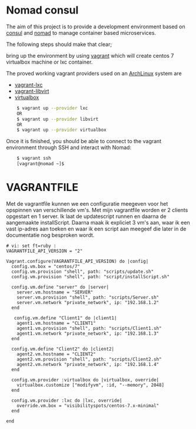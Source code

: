 # Nomad consul

The aim of this project is to provide a development environment based on [consul](https://www.consul.io) and [nomad](https://www.nomadproject.io) to manage container based microservices.

The following steps should make that clear;

bring up the environment by using [vagrant](https://www.vagrantup.com) which will create centos 7 virtualbox machine or lxc container.

The proved working vagrant providers used on an [ArchLinux](https://www.archlinux.org/) system are
* [vagrant-lxc](https://github.com/fgrehm/vagrant-lxc)
* [vagrant-libvirt](https://github.com/vagrant-libvirt/)
* [virtualbox](https://www.virtualbox.org/)

```bash
    $ vagrant up --provider lxc
    OR
    $ vagrant up --provider libvirt
    OR
    $ vagrant up --provider virtualbox
```

Once it is finished, you should be able to connect to the vagrant environment through SSH and interact with Nomad:

```bash
    $ vagrant ssh
    [vagrant@nomad ~]$
```

# VAGRANTFILE
Met de vagrantfile kunnen we een configuratie meegeven voor het opspinnen van verschillende vm's. Met mijn vagrantfile worden er 2 clients opgestart en 1 server. Ik laat de updatescript runnen en daarna de aangemaakte installScript. Daarna maak ik expliciet 3 vm's aan, waar ik een vast ip-adres aan toeken en waar ik een script aan meegeef die later in de documentatie nog besproken wordt.

```# -*- mode: ruby -*-
# vi: set ft=ruby :
VAGRANTFILE_API_VERSION = "2"

Vagrant.configure(VAGRANTFILE_API_VERSION) do |config|
  config.vm.box = "centos/7"
  config.vm.provision "shell", path: "scripts/update.sh"
  config.vm.provision "shell", path: "script/installScript.sh"

  config.vm.define "server" do |server|
    server.vm.hostname = "SERVER"
    server.vm.provision "shell", path: "scripts/Server.sh"
    server.vm.network "private_network", ip: "192.168.1.2"
  end
  
   config.vm.define "Client1" do |client1|
    agent1.vm.hostname = "CLIENT1"
    agent1.vm.provision "shell", path: "scripts/Client1.sh"
    agent1.vm.network "private_network", ip: "192.168.1.3"
  end

  config.vm.define "Client2" do |client2|
    agent2.vm.hostname = "CLIENT2"
    agent2.vm.provision "shell", path: "scripts/Client2.sh"
    agent2.vm.network "private_network", ip: "192.168.1.4"
  end
  
  config.vm.provider :virtualbox do |virtualbox, override|
    virtualbox.customize ["modifyvm", :id, "--memory", 2048]
  end

  config.vm.provider :lxc do |lxc, override|
    override.vm.box = "visibilityspots/centos-7.x-minimal"
  end
  
end
```
